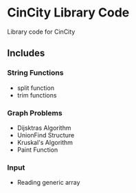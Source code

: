 # CinCity Library Code

Library code for CinCity

## Includes
### String Functions
- split function
- trim functions

### Graph Problems
- Dijsktras Algorithm
- UnionFind Structure
- Kruskal's Algorithm
- Paint Function

### Input
- Reading generic array

